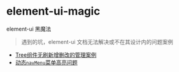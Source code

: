 # element-ui-magic
element-ui 黑魔法

> 遇到的坑，element-ui 文档无法解决或不在其设计内的问题案例

* [Tree组件无刷新增删改的管理案例](https://github.com/Kuaizi-co/TreeManager)
* [动态`navMenu`菜单高亮问题](https://github.com/tomieric/element-ui-magic/issues/1)